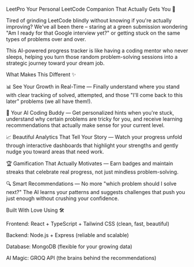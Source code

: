 LeetPro Your Personal LeetCode Companion That Actually Gets You 🚀

Tired of grinding LeetCode blindly without knowing if you're actually improving? We've all been there – staring at a green submission wondering "Am I ready for that Google interview yet?" or getting stuck on the same types of problems over and over.

This AI-powered progress tracker is like having a coding mentor who never sleeps, helping you turn those random problem-solving sessions into a strategic journey toward your dream job.

What Makes This Different ✨

📊 See Your Growth in Real-Time — Finally understand where you stand with clear tracking of solved, attempted, and those "I'll come back to this later" problems (we all have them!).

🤖 Your AI Coding Buddy — Get personalized hints when you're stuck, understand why certain problems are tricky for you, and receive learning recommendations that actually make sense for your current level.

📈 Beautiful Analytics That Tell Your Story — Watch your progress unfold through interactive dashboards that highlight your strengths and gently nudge you toward areas that need work.

🏆 Gamification That Actually Motivates — Earn badges and maintain streaks that celebrate real progress, not just mindless problem-solving.

🔍 Smart Recommendations — No more "which problem should I solve next?" The AI learns your patterns and suggests challenges that push you just enough without crushing your confidence.

Built With Love Using 🛠️

Frontend: React + TypeScript + Tailwind CSS (clean, fast, beautiful)

Backend: Node.js + Express (reliable and scalable)

Database: MongoDB (flexible for your growing data)

AI Magic: GROQ API (the brains behind the recommendations)